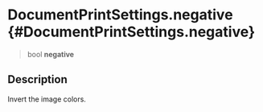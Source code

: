 DocumentPrintSettings.negative {#DocumentPrintSettings.negative}
==============================

> bool **negative**

Description
-----------

Invert the image colors.
